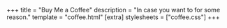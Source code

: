 +++
title = "Buy Me a Coffee"
description = "In case you want to for some reason."
template = "coffee.html"
[extra]
stylesheets = ["coffee.css"]
+++
